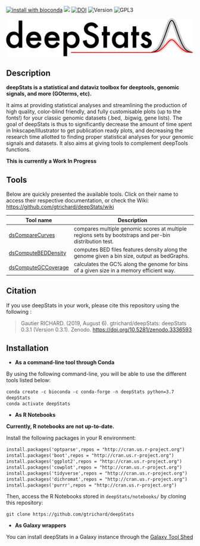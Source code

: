 [![install with bioconda](https://img.shields.io/badge/install%20with-bioconda-brightgreen.svg?style=flat)](http://bioconda.github.io/recipes/deepstats/README.html) ![](https://img.shields.io/badge/lifecycle-experimental-orange.svg) [![DOI](https://zenodo.org/badge/189997890.svg)](https://zenodo.org/badge/latestdoi/189997890) ![Version](https://anaconda.org/bioconda/deepstats/badges/version.svg) ![GPL3](
https://anaconda.org/bioconda/deepstats/badges/license.svg)

<img src="https://github.com/gtrichard/deepStats/blob/master/docs/images/deepStats_logo.png?raw=true" width="720px" class="center">

## Description

**deepStats is a statistical and dataviz toolbox for deeptools, genomic signals, and more (GOterms, etc).**

It aims at providing statistical analyses and streamlining the production of high quality, color-blind friendly, and fully customisable plots (up to the fonts!) for your classic genomic datasets (.bed, .bigwig, gene lists). The goal of deepStats is thus to significantly decrease the amount of time spent in Inkscape/Illustrator to get publication ready plots, and decreasing the research time allotted to finding proper statistical analyses for your genomic signals and datasets. It also aims at giving tools to complement deepTools functions.

**This is currently a Work In Progress**

## Tools

Below are quickly presented the available tools. Click on their name to access their respective documentation, or check the Wiki:
https://github.com/gtrichard/deepStats/wiki

| Tool name         | Description                                          |
| ----------------- | ---------------------------------------------------- |
| [dsCompareCurves] | compares multiple genomic scores at multiple regions sets by bootstraps and per-bin distribution test. |
| [dsComputeBEDDensity] | computes BED files features density along the genome given a bin size, output as bedGraphs. |
| [dsComputeGCCoverage] | calculates the GC% along the genome for bins of a given size in a memory efficient way. |

[dsCompareCurves]: https://github.com/gtrichard/deepStats/wiki/dsCompareCurves
[dsComputeBEDDensity]: https://github.com/gtrichard/deepStats/wiki/dsComputeBEDDensity
[dsComputeGCCoverage]: https://github.com/gtrichard/deepStats/wiki/dsComputeGCCoverage

## Citation

If you use deepStats in your work, please cite this repository using the following :

> Gautier RICHARD. (2019, August 6). gtrichard/deepStats: deepStats 0.3.1 (Version 0.3.1). Zenodo. https://doi.org/10.5281/zenodo.3336593

## Installation

- **As a command-line tool through Conda**

By using the following command-line, you will be able to use the different tools listed below:
```
conda create -c bioconda -c conda-forge -n deepStats python=3.7 deepStats
conda activate deepStats
```

- **As R Notebooks**

**Currently, R notebooks are not up-to-date.**

Install the following packages in your R environment:
```
install.packages('optparse',repos = "http://cran.us.r-project.org")
install.packages('boot',repos = "http://cran.us.r-project.org")
install.packages('ggplot2',repos = "http://cran.us.r-project.org")
install.packages('cowplot',repos = "http://cran.us.r-project.org")
install.packages('tidyverse',repos = "http://cran.us.r-project.org")
install.packages('dichromat',repos = "http://cran.us.r-project.org")
install.packages('purrr',repos = "http://cran.us.r-project.org")
```

Then, access the R Notebooks stored in `deepStats/notebooks/` by cloning this repository:
```
git clone https://github.com/gtrichard/deepStats
```

- **As Galaxy wrappers**

You can install deepStats in a Galaxy instance through the [Galaxy Tool Shed](https://toolshed.g2.bx.psu.edu/repository/manage_repository?sort=name&operation=view_or_manage_repository&f-free-text-search=deepstats&id=4125c47ee1118a75)
